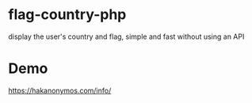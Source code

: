 # flag-country-php
display the user's country and flag, simple and fast without using an API

# Demo 
https://hakanonymos.com/info/
